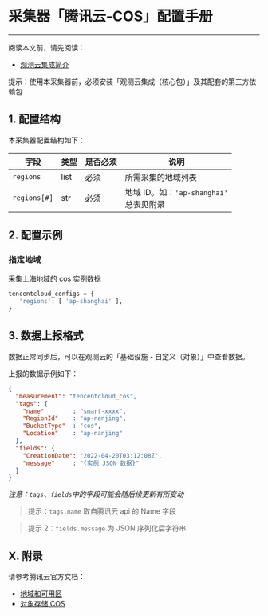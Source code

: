 # 采集器「腾讯云-COS」配置手册
---


阅读本文前，请先阅读：

- [观测云集成简介](/dataflux-func/script-market-guance-integration)

提示：使用本采集器前，必须安装「观测云集成（核心包）」及其配套的第三方依赖包

## 1. 配置结构

本采集器配置结构如下：

| 字段         | 类型 | 是否必须 | 说明                                       |
| ------------ | ---- | -------- | ------------------------------------------ |
| `regions`    | list | 必须     | 所需采集的地域列表                         |
| `regions[#]` | str  | 必须     | 地域 ID。如：`'ap-shanghai'`<br>总表见附录 |

## 2. 配置示例

### 指定地域

采集上海地域的 cos 实例数据

```python
tencentcloud_configs = {
   'regions': [ 'ap-shanghai' ],
}
```

## 3. 数据上报格式

数据正常同步后，可以在观测云的「基础设施 - 自定义（对象）」中查看数据。

上报的数据示例如下：

```json
{
  "measurement": "tencentcloud_cos",
  "tags": {
    "name"        : "smart-xxxx",
    "RegionId"    : "ap-nanjing",
    "BucketType"  : "cos",
    "Location"    : "ap-nanjing"
  },
  "fields": {
    "CreationDate": "2022-04-20T03:12:08Z",
    "message"     : "{实例 JSON 数据}"
  }
}
```

*注意：`tags`、`fields`中的字段可能会随后续更新有所变动*

> 提示：`tags.name` 取自腾讯云 api 的 Name 字段

> 提示 2：`fields.message` 为 JSON 序列化后字符串

## X. 附录

请参考腾讯云官方文档：

- [地域和可用区](https://cloud.tencent.com/document/product/436/6224)
- [对象存储 COS](https://cloud.tencent.com/document/product/436/8291)
